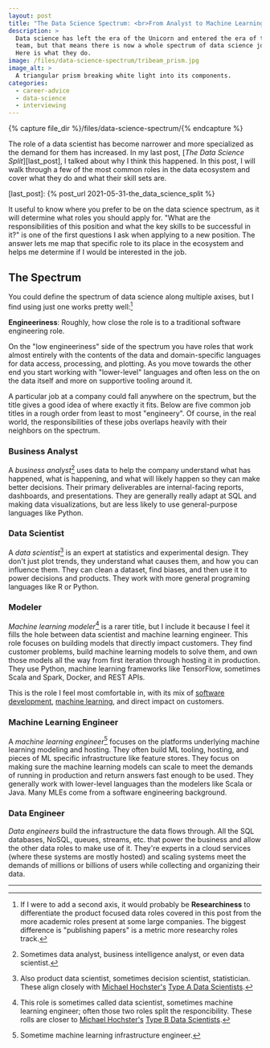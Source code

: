```yaml
---
layout: post
title: "The Data Science Spectrum: <br>From Analyst to Machine Learning"
description: >
  Data science has left the era of the Unicorn and entered the era of the
  team, but that means there is now a whole spectrum of data science jobs.
  Here is what they do.
image: /files/data-science-spectrum/tribeam_prism.jpg
image_alt: >
  A triangular prism breaking white light into its components.
categories:
  - career-advice
  - data-science
  - interviewing
---
```


{% capture file_dir %}/files/data-science-spectrum/{% endcapture %}

The role of a data scientist has become narrower and more specialized as the
demand for them has increased. In my last post, [_The Data Science Split_][last_post], 
I talked about why I think this happened. In this post, I will walk through a
few of the most common roles in the data ecosystem and cover what they do and
what their skill sets are.

[last_post]: {% post_url 2021-05-31-the_data_science_split %}

It useful to know where you prefer to be on the data science spectrum, as it
will determine what roles you should apply for. "What are the responsibilities
of this position and what the key skills to be successful in it?" is one of
the first questions I ask when applying to a new position. The answer lets me
map that specific role to its place in the ecosystem and helps me determine if
I would be interested in the job.

## The Spectrum

You could define the spectrum of data science along multiple axises, but I
find using just one works pretty well:[^research]

[^research]: If I were to add a second axis, it would probably be
    **Researchiness** to differentiate the product focused data roles covered
    in this post from the more academic roles present at some large companies.
    The biggest difference is "publishing papers" is a metric more researchy
    roles track.

**Engineeriness**: Roughly, how close the role is to a traditional software
engineering role.

On the "low engineeriness" side of the spectrum you have roles that work
almost entirely with the contents of the data and domain-specific languages
for data access, processing, and plotting. As you move towards the other end
you start working with "lower-level" languages and often less on the on the
data itself and more on supportive tooling around it.

A particular job at a company could fall anywhere on the spectrum, but the
title gives a good idea of where exactly it fits. Below are five common job
titles in a rough order from least to most "engineery". Of course, in the real
world, the responsibilities of these jobs overlaps heavily with their
neighbors on the spectrum.

### Business Analyst

A _business analyst_[^biz] uses data to help the company understand what has
happened, what is happening, and what will likely happen so they can make
better decisions. Their primary deliverables are internal-facing reports,
dashboards, and presentations. They are generally really adapt at SQL and
making data visualizations, but are less likely to use general-purpose
languages like Python.

[^biz]: Sometimes data analyst, business intelligence analyst, or even data
    scientist.

### Data Scientist

A _data scientist_[^ds] is an expert at statistics and experimental design.
They don't just plot trends, they understand what causes them, and how you can
influence them. They can clean a dataset, find biases, and then use it to
power decisions and products. They work with more general programing languages
like R or Python.

[^ds]: Also product data scientist, sometimes decision scientist,
    statistician. These align closely with [Michael
    Hochster's][@michaelhochster] [Type A Data Scientists][type_a_b].

[@michaelhochster]: https://twitter.com/michaelhochster
[type_a_b]: https://www.quora.com/What-is-data-science/answer/Michael-Hochster

### Modeler

_Machine learning modeler_[^mlm] is a rarer title, but I include it because I
feel it fills the hole between data scientist and machine learning engineer.
This role focuses on building models that directly impact customers. They find
customer problems, build machine learning models to solve them, and own those
models all the way from first iteration through hosting it in production. They
use Python, machine learning frameworks like TensorFlow, sometimes Scala and
Spark, Docker, and REST APIs.

[^mlm]: This role is sometimes called data scientist, sometimes machine
    learning engineer; often those two roles split the responcibility. These
    rolls are closer to [Michael Hochster's][@michaelhochster] [Type B Data
    Scientists][type_a_b].

This is the role I feel most comfortable in, with its mix of [software
development][dev], [machine learning][ml], and direct impact on customers.

[dev]: /topics/software-development/
[ml]: /topics/machine-learning/

### Machine Learning Engineer

A _machine learning engineer_[^mle] focuses on the platforms underlying
machine learning modeling and hosting. They often build ML tooling, hosting,
and pieces of ML specific infrastructure like feature stores. They focus on
making sure the machine learning models can scale to meet the demands of
running in production and return answers fast enough to be used. They
generally work with lower-level languages than the modelers like Scala or
Java. Many MLEs come from a software engineering background.

[^mle]: Sometime machine learning infrastructure engineer.

### Data Engineer

_Data engineers_ build the infrastructure the data flows through. All the SQL
databases, NoSQL, queues, streams, etc. that power the business and allow the
other data roles to make use of it. They're experts in a cloud services (where
these systems are mostly hosted) and scaling systems meet the demands of
millions or billions of users while collecting and organizing their data.

---
